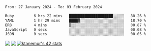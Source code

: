 <!--START_SECTION:waka-->

```txt
From: 27 January 2024 - To: 03 February 2024

Ruby         6 hrs 22 mins   ████████████████████░░░░░   80.26 %
YAML         1 hr 29 mins    ████▓░░░░░░░░░░░░░░░░░░░░   18.70 %
ERB          4 mins          ▒░░░░░░░░░░░░░░░░░░░░░░░░   00.87 %
JavaScript   0 secs          ░░░░░░░░░░░░░░░░░░░░░░░░░   00.08 %
JSON         0 secs          ░░░░░░░░░░░░░░░░░░░░░░░░░   00.05 %
```

<!--END_SECTION:waka-->
<a href="https://github.com/anuraghazra/github-readme-stats">
  <img align="left" src="https://github-readme-stats.vercel.app/api?username=Tanesan&count_private=true&show_icons=true" />
<img align="left" src="https://github-readme-stats.vercel.app/api/top-langs/?username=Tanesan" />
</a>

[![ktanemur's 42 stats](https://badge42.vercel.app/api/v2/cl1wslf6s002109l771rng2w8/stats?cursusId=21&coalitionId=62)](https://github.com/JaeSeoKim/badge42)
